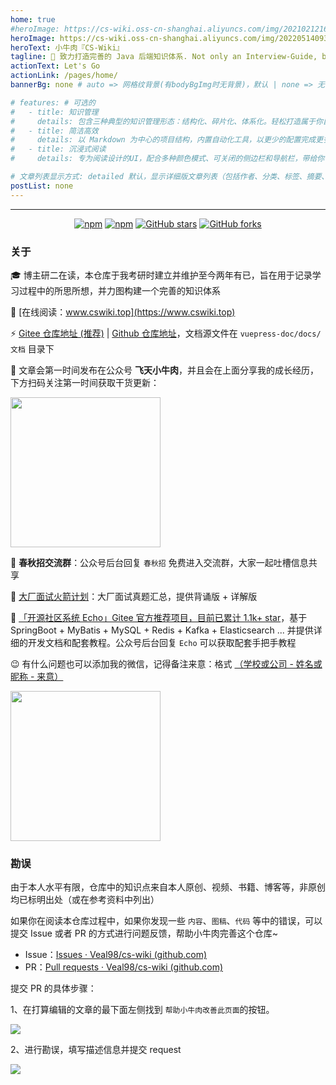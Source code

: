```yaml
---
home: true
#heroImage: https://cs-wiki.oss-cn-shanghai.aliyuncs.com/img/20210212163625.png
heroImage: https://cs-wiki.oss-cn-shanghai.aliyuncs.com/img/20220514093911.png
heroText: 小牛肉『CS-Wiki』
tagline: 📙 致力打造完善的 Java 后端知识体系. Not only an Interview-Guide, but also a Learning-Direction.
actionText: Let's Go
actionLink: /pages/home/
bannerBg: none # auto => 网格纹背景(有bodyBgImg时无背景)，默认 | none => 无 | '大图地址' | background: 自定义背景样式       提示：如发现文本颜色不适应你的背景时可以到palette.styl修改$bannerTextColor变量

# features: # 可选的
#   - title: 知识管理
#     details: 包含三种典型的知识管理形态：结构化、碎片化、体系化。轻松打造属于你自己的知识管理平台
#   - title: 简洁高效
#     details: 以 Markdown 为中心的项目结构，内置自动化工具，以更少的配置完成更多的事。配合多维索引快速定位每个知识点
#   - title: 沉浸式阅读
#     details: 专为阅读设计的UI，配合多种颜色模式、可关闭的侧边栏和导航栏，带给你一种沉浸式阅读体验

# 文章列表显示方式: detailed 默认，显示详细版文章列表（包括作者、分类、标签、摘要、分页等）| simple => 显示简约版文章列表（仅标题和日期）| none 不显示文章列表
postList: none
---
```


---

<div align="center">
  <a href="https://gitee.com/veal98/cs-wiki/stargazers" target="_blank"><img src="https://gitee.com/veal98/cs-wiki/badge/star.svg?theme=dark" alt="npm" class="no-zoom"></a>
  <a href="https://gitee.com/veal98/cs-wiki/members" target="_blank"><img src="https://gitee.com/veal98/cs-wiki/badge/fork.svg?theme=dark" alt="npm" class="no-zoom"></a>
  <a href="https://github.com/Veal98/cs-wiki/stargazers" target="_blank"><img src='https://img.shields.io/github/stars/Veal98/cs-wiki' alt='GitHub stars' class="no-zoom"></a>
  <a href="https://img.shields.io/github/forks/Veal98/cs-wiki?logo=github" target="_blank"><img src='https://img.shields.io/github/forks/Veal98/cs-wiki' alt='GitHub forks' class="no-zoom"></a>
</div>

### 关于

🎓 博主研二在读，本仓库于我考研时建立并维护至今两年有已，旨在用于记录学习过程中的所思所想，并力图构建一个完善的知识体系

📖 [在线阅读：www.cswiki.top](https://www.cswiki.top)

⚡ [Gitee 仓库地址 (推荐)](https://gitee.com/veal98/cs-wiki) |  [Github 仓库地址](https://github.com/Veal98/cs-wiki)，文档源文件在 `vuepress-doc/docs/文档` 目录下

💬 文章会第一时间发布在公众号 **飞天小牛肉**，并且会在上面分享我的成长经历，下方扫码关注第一时间获取干货更新：

<img width = 240px src="https://cs-wiki.oss-cn-shanghai.aliyuncs.com/img/公众号二维码.png" />

🎁 **春秋招交流群**：公众号后台回复 `春秋招` 免费进入交流群，大家一起吐槽信息共享

🚀 [大厂面试火箭计划](https://flying-veal.notion.site/CS-Wiki-ac77673444e447fd92f36c542fc31ec2)：大厂面试真题汇总，提供背诵版 + 详解版 

🦄 [「开源社区系统 Echo」Gitee 官方推荐项目，目前已累计 1.1k+ star](https://gitee.com/veal98/Echo)，基于 SpringBoot + MyBatis + MySQL + Redis + Kafka + Elasticsearch ... 并提供详细的开发文档和配套教程。公众号后台回复 `Echo` 可以获取配套手把手教程

😉 有什么问题也可以添加我的微信，记得备注来意：格式 <u>（学校或公司 - 姓名或昵称 - 来意）</u>

<img width = 240px src="https://cs-wiki.oss-cn-shanghai.aliyuncs.com/img/微信图片_20210105121328.jpg"  />

### 勘误

由于本人水平有限，仓库中的知识点来自本人原创、视频、书籍、博客等，非原创均已标明出处（或在参考资料中列出）

如果你在阅读本仓库过程中，如果你发现一些 `内容`、`图稿`、`代码` 等中的错误，可以提交 Issue 或者 PR 的方式进行问题反馈，帮助小牛肉完善这个仓库~

- Issue：[Issues · Veal98/cs-wiki (github.com)](https://github.com/Veal98/cs-wiki/issues)
- PR：[Pull requests · Veal98/cs-wiki (github.com)](https://github.com/Veal98/cs-wiki/pulls)

提交 PR 的具体步骤：

1、在打算编辑的文章的最下面左侧找到 `帮助小牛肉改善此页面`的按钮。

![](https://cs-wiki.oss-cn-shanghai.aliyuncs.com/img/20220525131651.png)

2、进行勘误，填写描述信息并提交 request

![](https://cs-wiki.oss-cn-shanghai.aliyuncs.com/img/20220525131852.png)


<style>
.become-sponsor{
  padding: 8px 20px;
  display: inline-block;
  color: #11a8cd;
  border-radius: 30px;
  box-sizing: border-box;
  border: 1px solid #11a8cd;
}

.home-wrapper .banner .banner-conent .hero img {
  height: 180px !important;
}
.home-wrapper .banner .banner-conent .hero .action-button[data-v-2423ae67] {
  background-color: #FF6A48 !important;
}
.home-wrapper .banner .banner-conent .hero .description[data-v-2423ae67] {
  font-size: 1.4rem !important;
}
</style>

